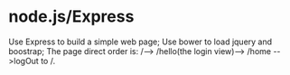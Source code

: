 # node.js/Express<br>
Use Express to build a simple web page;
Use bower to load jquery and boostrap;
The page direct order is: /--> /hello(the login view)--> /home -->logOut to /.

